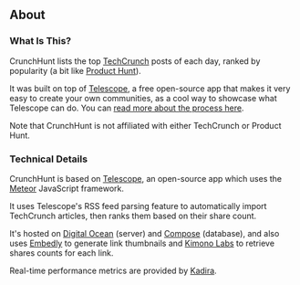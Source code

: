 ## About

### What Is This?

CrunchHunt lists the top [TechCrunch](http://techcrunch.com) posts of each day, ranked by popularity (a bit like [Product Hunt](http://producthunt.com)). 

It was built on top of [Telescope](http://telesc.pe), a free open-source app that makes it very easy to create your own communities, as a cool way to showcase what Telescope can do. You can [read more about the process here](http://www.telesc.pe/blog/making-of-crunchhunt/).

Note that CrunchHunt is not affiliated with either TechCrunch or Product Hunt.

### Technical Details

CrunchHunt is based on [Telescope](http://telesc.pe), an open-source app which uses the [Meteor](http://meteor.com) JavaScript framework.

It uses Telescope's RSS feed parsing feature to automatically import TechCrunch articles, then ranks them based on their share count.

It's hosted on [Digital Ocean](http://digitalocean.com) (server) and [Compose](http://compose.io) (database), and also uses [Embedly](embed.ly) to generate link thumbnails and [Kimono Labs](https://www.kimonolabs.com/) to retrieve shares counts for each link.

Real-time performance metrics are provided by [Kadira](https://kadira.io/).

###
